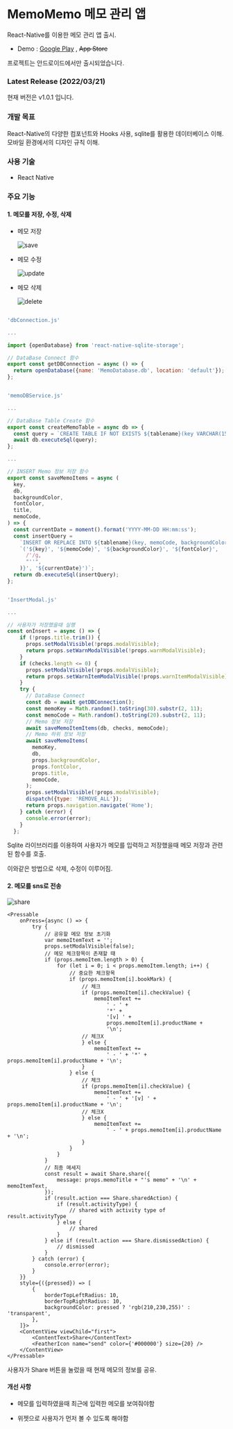 # MemoMemo 메모 관리 앱

React-Native를 이용한 메모 관리 앱 출시.



- Demo : [Google Play](https://play.google.com/store/apps/details?id=com.memomemo) , ~~App Store~~ 

프로젝트는 안드로이드에서만 출시되었습니다. 



### Latest Release (2022/03/21)  

현재 버전은 v1.0.1 입니다.



### 개발 목표

React-Native의 다양한 컴포넌트와 Hooks 사용, sqlite를 활용한 데이터베이스 이해. 모바일 환경에서의 디자인 규칙 이해.



### 사용 기술

- React Native

  

### 주요 기능

#### 1. 메모를 저장, 수정, 삭제



- 메모 저장

  

  ![save](C:\Users\gml78\Downloads\save.gif)

  

- 메모 수정

  

  ![update](C:\Users\gml78\Downloads\update.gif)

  

- 메모 삭제

  ![delete](C:\Users\gml78\Downloads\delete.gif)



```javascript

'dbConnection.js'

...

import {openDatabase} from 'react-native-sqlite-storage';

// DataBase Connect 함수
export const getDBConnection = async () => {
  return openDatabase({name: 'MemoDatabase.db', location: 'default'});
};


'memoDBService.js'

...

// DataBase Table Create 함수
export const createMemoTable = async db => {
  const query = `CREATE TABLE IF NOT EXISTS ${tablename}(key VARCHAR(150) PRIMARY KEY, memoCode VARCHAR(150), backgroundColor VARCHAR(10), fontColor VARCHAR(10), title VARCAHR(150), createDate VARCAHR(150));`;
  await db.executeSql(query);
};

...

// INSERT Memo 정보 저장 함수
export const saveMemoItems = async (
  key,
  db,
  backgroundColor,
  fontColor,
  title,
  memoCode,
) => {
  const currentDate = moment().format('YYYY-MM-DD HH:mm:ss');
  const insertQuery =
    `INSERT OR REPLACE INTO ${tablename}(key, memoCode, backgroundColor, fontColor, title, createDate) values` +
    `('${key}', '${memoCode}', '${backgroundColor}', '${fontColor}',  '${title.replace(
      /'/g,
      "''",
    )}', '${currentDate}')`;
  return db.executeSql(insertQuery);
};


'InsertModal.js'

...

// 사용자가 저장했을때 실행
const onInsert = async () => {
    if (!props.title.trim()) {
      props.setModalVisible(!props.modalVisible);
      return props.setWarnModalVisible(!props.warnModalVisible);
    }
    if (checks.length <= 0) {
      props.setModalVisible(!props.modalVisible);
      return props.setWarnItemModalVisible(!props.warnItemModalVisible);
    }
    try {
      // DataBase Connect
      const db = await getDBConnection();
      const memoKey = Math.random().toString(30).substr(2, 11);
      const memoCode = Math.random().toString(20).substr(2, 11);
      // Memo 정보 저장
      await saveMemoItemItems(db, checks, memoCode);
      // Memo 하위 정보 저장
      await saveMemoItems(
        memoKey,
        db,
        props.backgroundColor,
        props.fontColor,
        props.title,
        memoCode,
      );
      props.setModalVisible(!props.modalVisible);
      dispatch({type: 'REMOVE_ALL'});
      return props.navigation.navigate('Home');
    } catch (error) {
      console.error(error);
    }
  };
```



Sqlite 라이브러리를 이용하여 사용자가 메모를 입력하고 저장했을때 메모 저장과 관련된 함수를 호출. 

이와같은 방법으로 삭제, 수정이 이루어짐.



#### 2. 메모를 sns로 전송



![share](C:\Users\gml78\Downloads\share.gif)



```react
<Pressable
    onPress={async () => {
        try {
            // 공유할 메모 정보 초기화
            var memoItemText = '';
            props.setModalVisible(false);
            // 메모 체크항목이 존재할 때
            if (props.memoItem.length > 0) {
                for (let i = 0; i < props.memoItem.length; i++) {
                    // 중요한 체크항목
                    if (props.memoItem[i].bookMark) {
                        // 체크
                        if (props.memoItem[i].checkValue) {
                            memoItemText +=
                                ' - ' +
                                '*' +
                                '[v] ' +
                                props.memoItem[i].productName +
                                '\n';
                        // 체크X
                        } else {
                            memoItemText +=
                                ' - ' + '*' + props.memoItem[i].productName + '\n';
                        }
                    } else {
                        // 체크
                        if (props.memoItem[i].checkValue) {
                            memoItemText +=
                                ' - ' + '[v] ' + props.memoItem[i].productName + '\n';
                        // 체크X
                        } else {
                            memoItemText +=
                                ' - ' + props.memoItem[i].productName + '\n';
                        }
                    }
                }
            }
            // 최종 메세지
            const result = await Share.share({
                message: props.memoTitle + "'s memo" + '\n' + memoItemText,
            });
            if (result.action === Share.sharedAction) {
                if (result.activityType) {
                    // shared with activity type of result.activityType
                } else {
                    // shared
                }
            } else if (result.action === Share.dismissedAction) {
                // dismissed
            }
        } catch (error) {
            console.error(error);
        }
    }}
    style={({pressed}) => [
        {
            borderTopLeftRadius: 10,
            borderTopRightRadius: 10,
            backgroundColor: pressed ? 'rgb(210,230,255)' : 'transparent',
        },
    ]}>
    <ContentView viewChild="first">
        <ContentText>Share</ContentText>
        <FeatherIcon name="send" color={'#000000'} size={20} />
    </ContentView>
</Pressable>
```

사용자가 Share 버튼을 눌렀을 때 현재 메모의 정보를 공유.





#### 개선 사항

-   메모를 입력하였을때 최근에 입력한 메모를 보여줘야함
    
-   위젯으로 사용자가 먼저 볼 수 있도록 해야함
